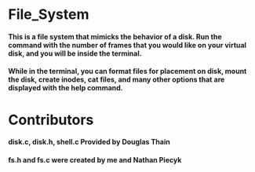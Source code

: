 # File_System
#### This is a file system that mimicks the behavior of a disk. Run the command with the number of frames that you would like on your virtual disk, and you will be inside the terminal.
#### While in the terminal, you can format files for placement on disk, mount the disk, create inodes, cat files, and many other options that are displayed with the help command.

# Contributors
#### disk.c, disk.h, shell.c Provided by Douglas Thain
#### fs.h and fs.c were created by me and Nathan Piecyk
